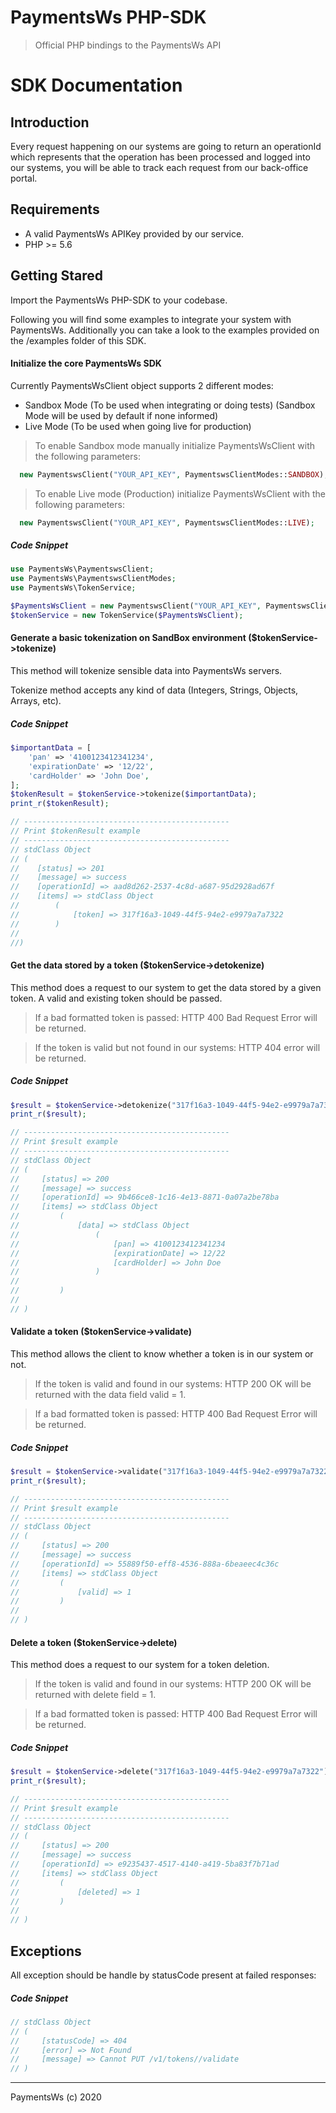 # PaymentsWs PHP-SDK

> Official PHP bindings to the PaymentsWs API

# SDK Documentation

## Introduction

Every request happening on our systems are going to return an operationId which represents that the operation has been
processed and logged into our systems, you will be able to track each request from our back-office portal.

## Requirements

- A valid PaymentsWs APIKey provided by our service.
- PHP >= 5.6

## Getting Stared

Import the PaymentsWs PHP-SDK to your codebase.

Following you will find some examples to integrate your system with PaymentsWs. Additionally you can take a look to the
examples provided on the /examples folder of this SDK.

#### Initialize the core PaymentsWs SDK

Currently PaymentsWsClient object supports 2 different modes:

- Sandbox Mode (To be used when integrating or doing tests) (Sandbox Mode will be used by default if none informed)
- Live Mode (To be used when going live for production)

> To enable Sandbox mode manually initialize PaymentsWsClient with the following parameters:

```php
  new PaymentswsClient("YOUR_API_KEY", PaymentswsClientModes::SANDBOX);
```

> To enable Live mode (Production) initialize PaymentsWsClient with the following parameters:

```php
  new PaymentswsClient("YOUR_API_KEY", PaymentswsClientModes::LIVE);
```

##### Code Snippet

```php
use PaymentsWs\PaymentswsClient;
use PaymentsWs\PaymentswsClientModes;
use PaymentsWs\TokenService;

$PaymentsWsClient = new PaymentswsClient("YOUR_API_KEY", PaymentswsClientModes::SANDBOX);
$tokenService = new TokenService($PaymentsWsClient);
```

#### Generate a basic tokenization on SandBox environment ($tokenService->tokenize)

This method will tokenize sensible data into PaymentsWs servers.

Tokenize method accepts any kind of data (Integers, Strings, Objects, Arrays, etc).

##### Code Snippet

```php
$importantData = [
    'pan' => '4100123412341234',
    'expirationDate' => '12/22',
    'cardHolder' => 'John Doe',
];
$tokenResult = $tokenService->tokenize($importantData);
print_r($tokenResult);

// ----------------------------------------------
// Print $tokenResult example
// ----------------------------------------------
// stdClass Object
// (
//    [status] => 201
//    [message] => success
//    [operationId] => aad8d262-2537-4c8d-a687-95d2928ad67f
//    [items] => stdClass Object
//        (
//            [token] => 317f16a3-1049-44f5-94e2-e9979a7a7322
//        )
//
//)
```

#### Get the data stored by a token ($tokenService->detokenize)

This method does a request to our system to get the data stored by a given token.
A valid and existing token should be passed.

> If a bad formatted token is passed: HTTP 400 Bad Request Error will be returned.

> If the token is valid but not found in our systems: HTTP 404 error will be returned.

##### Code Snippet

```php
$result = $tokenService->detokenize("317f16a3-1049-44f5-94e2-e9979a7a7322");
print_r($result);

// ----------------------------------------------
// Print $result example
// ----------------------------------------------
// stdClass Object
// (
//     [status] => 200
//     [message] => success
//     [operationId] => 9b466ce8-1c16-4e13-8871-0a07a2be78ba
//     [items] => stdClass Object
//         (
//             [data] => stdClass Object
//                 (
//                     [pan] => 4100123412341234
//                     [expirationDate] => 12/22
//                     [cardHolder] => John Doe
//                 )
// 
//         )
// 
// )
```
#### Validate a token ($tokenService->validate)

This method allows the client to know whether a token is in our system or not.

> If the token is valid and found in our systems: HTTP 200 OK will be returned with the data field valid = 1.

> If a bad formatted token is passed: HTTP 400 Bad Request Error will be returned.

##### Code Snippet

```php
$result = $tokenService->validate("317f16a3-1049-44f5-94e2-e9979a7a7322");
print_r($result);

// ----------------------------------------------
// Print $result example
// ----------------------------------------------
// stdClass Object
// (
//     [status] => 200
//     [message] => success
//     [operationId] => 55889f50-eff8-4536-888a-6beaeec4c36c
//     [items] => stdClass Object
//         (
//             [valid] => 1
//         )
// 
// )
```

#### Delete a token ($tokenService->delete)

This method does a request to our system for a token deletion.

> If the token is valid and found in our systems: HTTP 200 OK will be returned with delete field = 1.

> If a bad formatted token is passed: HTTP 400 Bad Request Error will be returned.

##### Code Snippet

```php
$result = $tokenService->delete("317f16a3-1049-44f5-94e2-e9979a7a7322");
print_r($result);

// ----------------------------------------------
// Print $result example
// ----------------------------------------------
// stdClass Object
// (
//     [status] => 200
//     [message] => success
//     [operationId] => e9235437-4517-4140-a419-5ba83f7b71ad
//     [items] => stdClass Object
//         (
//             [deleted] => 1
//         )
// 
// )
```

## Exceptions

All exception should be handle by statusCode present at failed responses:

##### Code Snippet

```php
// stdClass Object
// (
//     [statusCode] => 404
//     [error] => Not Found
//     [message] => Cannot PUT /v1/tokens//validate
// )
```
---
PaymentsWs (c) 2020
